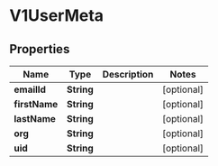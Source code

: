 # V1UserMeta

## Properties
Name | Type | Description | Notes
------------ | ------------- | ------------- | -------------
**emailId** | **String** |  |  [optional]
**firstName** | **String** |  |  [optional]
**lastName** | **String** |  |  [optional]
**org** | **String** |  |  [optional]
**uid** | **String** |  |  [optional]
